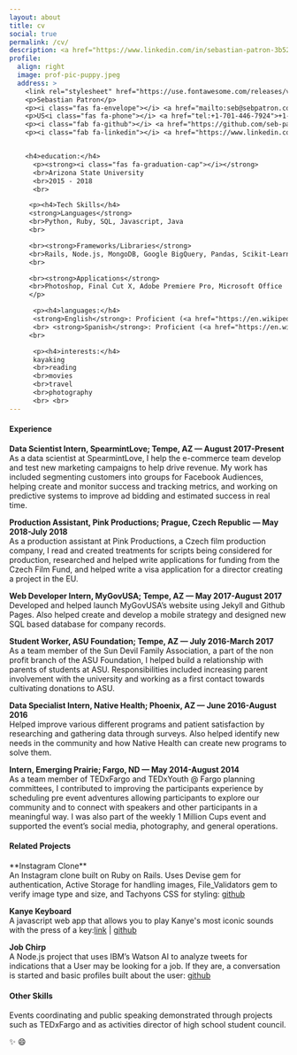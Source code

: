```yaml
---
layout: about
title: cv
social: true
permalink: /cv/
description: <a href="https://www.linkedin.com/in/sebastian-patron-3b523998">linkedin</a>. data science enthusiast. entrepreneur. 
profile:
  align: right
  image: prof-pic-puppy.jpeg
  address: >
    <link rel="stylesheet" href="https://use.fontawesome.com/releases/v5.0.13/css/all.css" integrity="sha384-DNOHZ68U8hZfKXOrtjWvjxusGo9WQnrNx2sqG0tfsghAvtVlRW3tvkXWZh58N9jp" crossorigin="anonymous">
    <p>Sebastian Patron</p>
    <p><i class="fas fa-envelope"></i> <a href="mailto:seb@sebpatron.com?Subject=Hello%20again" target="_top">seb@sebpatron.com</a></p>
    <p>US<i class="fas fa-phone"></i> <a href="tel:+1-701-446-7924">+1-701-446-7924</a></p>
    <p><i class="fab fa-github"></i> <a href="https://github.com/seb-patron">seb-patron</a></p>
    <p><i class="fab fa-linkedin"></i> <a href="https://www.linkedin.com/in/sebastian-patron-3b523998">linkedin</a></p>


    <h4>education:</h4>
      <p><strong><i class="fas fa-graduation-cap"></i></strong>
      <br>Arizona State University
      <br>2015 - 2018
      <br>

     <p><h4>Tech Skills</h4>
     <strong>Languages</strong>
     <br>Python, Ruby, SQL, Javascript, Java
     <br>

     <br><strong>Frameworks/Libraries</strong> 
     <br>Rails, Node.js, MongoDB, Google BigQuery, Pandas, Scikit-Learn
     <br>

     <br><strong>Applications</strong>
     <br>Photoshop, Final Cut X, Adobe Premiere Pro, Microsoft Office
     </p>

      <p><h4>languages:</h4> 
      <strong>English</strong>: Proficient (<a href="https://en.wikipedia.org/wiki/Common_European_Framework_of_Reference_for_Languages">C2</a>)
      <br> <strong>Spanish</strong>: Proficient (<a href="https://en.wikipedia.org/wiki/Common_European_Framework_of_Reference_for_Languages">C1</a>)
     <br>

      <p><h4>interests:</h4>
      kayaking
      <br>reading
      <br>movies
      <br>travel
      <br>photography
      <br> <br>
---
```

<h4>Experience</h4>

**Data Scientist Intern, SpearmintLove; Tempe, AZ — August 2017-Present**
<br>As a data scientist at SpearmintLove, I help the e-commerce team develop and test new marketing campaigns to help drive revenue. My work has included segmenting customers into groups for Facebook Audiences, helping create and monitor success and tracking metrics, and working on predictive systems to improve ad bidding and estimated success in real time.

**Production Assistant, Pink Productions; Prague, Czech Republic — May 2018-July 2018**
<br>As a production assistant at Pink Productions, a Czech film production company, I read and created treatments for scripts being considered for production, researched and helped write applications for funding from the Czech Film Fund, and helped write a visa application for a director creating a project in the EU.

**Web Developer Intern, MyGovUSA; Tempe, AZ — May 2017-August 2017**
<br>Developed and helped launch MyGovUSA’s website using Jekyll and Github Pages. Also helped create and develop a mobile strategy and designed new SQL based database for company records.

**Student Worker, ASU Foundation; Tempe, AZ — July 2016-March 2017**
<br>As a team member of the Sun Devil Family Association, a part of the non profit branch of the ASU Foundation, I helped build a relationship with parents of students at ASU. Responsibilities included increasing parent involvement with the university and working as a first contact towards cultivating donations to ASU.

**Data Specialist Intern, Native Health; Phoenix, AZ — June 2016-August 2016**
<br>Helped improve various different programs and patient satisfaction by researching and gathering data through surveys. Also helped identify new needs in the community and how Native Health can create new programs to solve them.

**Intern, Emerging Prairie; Fargo, ND — May 2014-August 2014**
<br>As a team member of TEDxFargo and TEDxYouth @ Fargo planning committees, I contributed to improving the participants experience by scheduling pre event adventures allowing participants to explore our community and to connect with speakers and other participants in a meaningful way. I was also part of the weekly 1 Million Cups event and supported the event’s social media, photography, and general operations.

<h4>Related Projects</h4>**Instagram Clone**
<br>An Instagram clone built on Ruby on Rails. Uses Devise gem for authentication, Active Storage for handling images, File_Validators gem to verify image type and size, and Tachyons CSS for styling: ​<a href="https://github.com/seb-patron/finstagram">github</a>

**Kanye Keyboard**
<br>A javascript web app that allows you to play Kanye's most iconic sounds with the press of a key: ​<a href="http://sebastianpatron.com/kanye-sounds/">link</a> | <a href="https://github.com/seb-patron/kanye-sounds">github</a>

**Job Chirp​**
<br>A Node.js project that uses IBM’s Watson AI to analyze tweets for indications that a User may be looking for a job. If they are, a conversation is started and basic profiles built about the user: <a href="https://github.com/seb-patron/TweetRecruiterJS">github​</a>

<h4>Other Skills</h4>
Events coordinating and public speaking demonstrated through projects such as TEDxFargo and as activities director of high school student council.

:sparkles: :smile:

<style>
     .address {
          background-color: ivory;
     }
</style>
